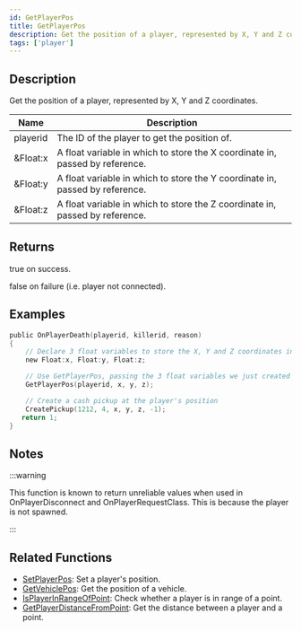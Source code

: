 ```yaml
---
id: GetPlayerPos
title: GetPlayerPos
description: Get the position of a player, represented by X, Y and Z coordinates.
tags: ['player']
---
```


## Description

Get the position of a player, represented by X, Y and Z coordinates.


| Name | Description |
|------|-------------|
|playerid | The ID of the player to get the position of.|
|&Float:x | A float variable in which to store the X coordinate in, passed by reference.|
|&Float:y | A float variable in which to store the Y coordinate in, passed by reference.|
|&Float:z | A float variable in which to store the Z coordinate in, passed by reference.|


## Returns

 true on success.

 false on failure (i.e. player not connected).



## Examples


```c
public OnPlayerDeath(playerid, killerid, reason)
{
    // Declare 3 float variables to store the X, Y and Z coordinates in
    new Float:x, Float:y, Float:z;

    // Use GetPlayerPos, passing the 3 float variables we just created
    GetPlayerPos(playerid, x, y, z);

    // Create a cash pickup at the player's position
    CreatePickup(1212, 4, x, y, z, -1);
   return 1;
}
```


## Notes

:::warning

This function is known to return unreliable values when used in OnPlayerDisconnect and OnPlayerRequestClass. This is because the player is not spawned.

:::


## Related Functions


-  [SetPlayerPos](../functions/SetPlayerPos.md): Set a player's position.
-  [GetVehiclePos](../functions/GetVehiclePos.md): Get the position of a vehicle.
-  [IsPlayerInRangeOfPoint](../functions/IsPlayerInRangeOfPoint.md): Check whether a player is in range of a point.
-  [GetPlayerDistanceFromPoint](../functions/GetPlayerDistanceFromPoint.md): Get the distance between a player and a point.